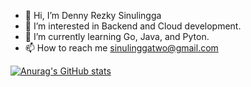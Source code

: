 - 👋 Hi, I’m Denny Rezky Sinulingga
- 👀 I’m interested in Backend and Cloud development.
- 🌱 I’m currently learning Go, Java, and Pyton.
- 📫 How to reach me sinulinggatwo@gmail.com

[![Anurag's GitHub stats](https://github-readme-stats.vercel.app/api?username=sinulingga23&count_private=trueshow_icons=true)](https://github.com/anuraghazra/github-readme-stats)

<!---
sinulingga23/sinulingga23 is a ✨ special ✨ repository because its `README.md` (this file) appears on your GitHub profile.
You can click the Preview link to take a look at your changes.
--->
